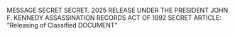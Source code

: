MESSAGE SECRET SECRET. 2025 RELEASE UNDER THE PRESIDENT JOHN F. KENNEDY ASSASSINATION RECORDS ACT OF 1992 SECRET ARTICLE: "Releasing of Classified DOCUMENT"